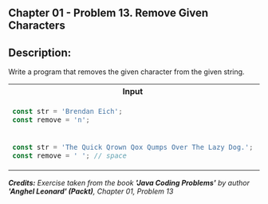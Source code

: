 ## Chapter 01 - Problem 13. Remove Given Characters

## Description:

Write a program that removes the given character from the given string.

<table>
  <tr>
    <th> Input </th> <th> Result </th>
  </tr>
  <tr>
    <td>

```javascript
const str = 'Brendan Eich';
const remove = 'n';
```

  </td>
<td>

```javascript
'Breda Eich';
```

  </td>
  </tr>

<tr>
<td>

```javascript
const str = 'The Quick Qrown Qox Qumps Over The Lazy Dog.';
const remove = ' '; // space
```

</td>
<td>

```javascript
'TheQuickQrownQoxQumpsOverTheLazyDog.';
```

</td>
</tr>

</table>

_<strong>Credits:</strong> Exercise taken from the book <strong>'Java Coding Problems'</strong> by author <strong>'Anghel Leonard' (Packt)</strong>, Chapter 01, Problem 13_
